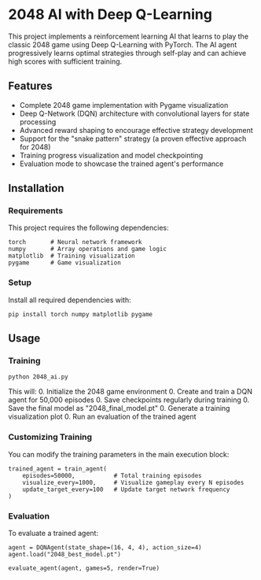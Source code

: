 # 2048 AI with Deep Q-Learning
This project implements a reinforcement learning AI that learns to play the classic 2048 game using Deep Q-Learning with PyTorch. The AI agent progressively learns optimal strategies through self-play and can achieve high scores with sufficient training.

## Features
* Complete 2048 game implementation with Pygame visualization
* Deep Q-Network (DQN) architecture with convolutional layers for state processing
* Advanced reward shaping to encourage effective strategy development
* Support for the "snake pattern" strategy (a proven effective approach for 2048)
* Training progress visualization and model checkpointing
* Evaluation mode to showcase the trained agent's performance

## Installation
### Requirements
This project requires the following dependencies:
```
torch       # Neural network framework
numpy       # Array operations and game logic
matplotlib  # Training visualization
pygame      # Game visualization
```

### Setup
Install all required dependencies with:

```
pip install torch numpy matplotlib pygame
```

## Usage
### Training
```
python 2048_ai.py
```

This will:
0. Initialize the 2048 game environment
0. Create and train a DQN agent for 50,000 episodes
0. Save checkpoints regularly during training
0. Save the final model as "2048_final_model.pt"
0. Generate a training visualization plot
0. Run an evaluation of the trained agent

### Customizing Training
You can modify the training parameters in the main execution block:

```
trained_agent = train_agent(
    episodes=50000,           # Total training episodes
    visualize_every=1000,     # Visualize gameplay every N episodes
    update_target_every=100   # Update target network frequency
)
```
### Evaluation
To evaluate a trained agent:
```
agent = DQNAgent(state_shape=(16, 4, 4), action_size=4)
agent.load("2048_best_model.pt")

evaluate_agent(agent, games=5, render=True)
```
